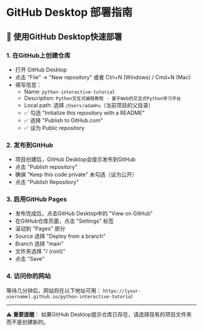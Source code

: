 # GitHub Desktop 部署指南

## 🚀 使用GitHub Desktop快速部署

### 1. 在GitHub上创建仓库
- 打开 GitHub Desktop
- 点击 "File" → "New repository" 或者 Ctrl+N (Windows) / Cmd+N (Mac)
- 填写信息：
  - Name: `python-interactive-tutorial`
  - Description: `Python交互式编程教程 - 基于Web的交互式Python学习平台`
  - Local path: 选择 `/Users/adamhu`（当前项目的父目录）
  - ✅ 勾选 "Initialize this repository with a README"
  - ✅ 选择 "Publish to GitHub.com"
  - ✅ 设为 Public repository

### 2. 发布到GitHub
- 项目创建后，GitHub Desktop会提示发布到GitHub
- 点击 "Publish repository"
- 确保 "Keep this code private" 未勾选（设为公开）
- 点击 "Publish Repository"

### 3. 启用GitHub Pages
- 发布完成后，点击GitHub Desktop中的 "View on GitHub"
- 在GitHub仓库页面，点击 "Settings" 标签
- 滚动到 "Pages" 部分
- Source 选择 "Deploy from a branch"
- Branch 选择 "main"
- 文件夹选择 "/ (root)"
- 点击 "Save"

### 4. 访问你的网站
等待几分钟后，网站将在以下地址可用：
`https://[your-username].github.io/python-interactive-tutorial`

---

⚠️ **重要提醒**：
如果GitHub Desktop提示仓库已存在，请选择现有的项目文件夹而不是创建新的。
